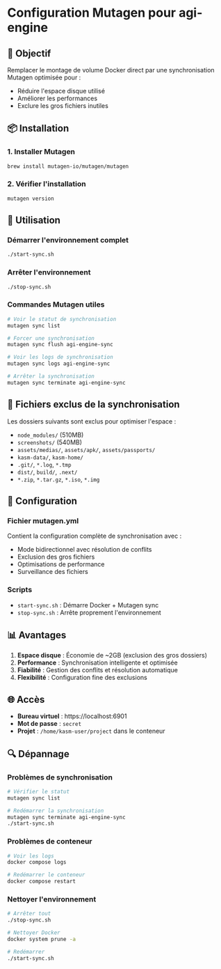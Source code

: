 # Configuration Mutagen pour agi-engine

## 🎯 Objectif
Remplacer le montage de volume Docker direct par une synchronisation Mutagen optimisée pour :
- Réduire l'espace disque utilisé
- Améliorer les performances
- Exclure les gros fichiers inutiles

## 📦 Installation

### 1. Installer Mutagen
```bash
brew install mutagen-io/mutagen/mutagen
```

### 2. Vérifier l'installation
```bash
mutagen version
```

## 🚀 Utilisation

### Démarrer l'environnement complet
```bash
./start-sync.sh
```

### Arrêter l'environnement
```bash
./stop-sync.sh
```

### Commandes Mutagen utiles
```bash
# Voir le statut de synchronisation
mutagen sync list

# Forcer une synchronisation
mutagen sync flush agi-engine-sync

# Voir les logs de synchronisation
mutagen sync logs agi-engine-sync

# Arrêter la synchronisation
mutagen sync terminate agi-engine-sync
```

## 📁 Fichiers exclus de la synchronisation

Les dossiers suivants sont exclus pour optimiser l'espace :
- `node_modules/` (510MB)
- `screenshots/` (540MB)
- `assets/medias/`, `assets/apk/`, `assets/passports/`
- `kasm-data/`, `kasm-home/`
- `.git/`, `*.log`, `*.tmp`
- `dist/`, `build/`, `.next/`
- `*.zip`, `*.tar.gz`, `*.iso`, `*.img`

## 🔧 Configuration

### Fichier mutagen.yml
Contient la configuration complète de synchronisation avec :
- Mode bidirectionnel avec résolution de conflits
- Exclusion des gros fichiers
- Optimisations de performance
- Surveillance des fichiers

### Scripts
- `start-sync.sh` : Démarre Docker + Mutagen sync
- `stop-sync.sh` : Arrête proprement l'environnement

## 📊 Avantages

1. **Espace disque** : Économie de ~2GB (exclusion des gros dossiers)
2. **Performance** : Synchronisation intelligente et optimisée
3. **Fiabilité** : Gestion des conflits et résolution automatique
4. **Flexibilité** : Configuration fine des exclusions

## 🌐 Accès

- **Bureau virtuel** : https://localhost:6901
- **Mot de passe** : `secret`
- **Projet** : `/home/kasm-user/project` dans le conteneur

## 🔍 Dépannage

### Problèmes de synchronisation
```bash
# Vérifier le statut
mutagen sync list

# Redémarrer la synchronisation
mutagen sync terminate agi-engine-sync
./start-sync.sh
```

### Problèmes de conteneur
```bash
# Voir les logs
docker compose logs

# Redémarrer le conteneur
docker compose restart
```

### Nettoyer l'environnement
```bash
# Arrêter tout
./stop-sync.sh

# Nettoyer Docker
docker system prune -a

# Redémarrer
./start-sync.sh
```
